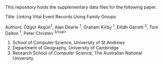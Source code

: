 
This repository holds the supplementary data files for the following paper.

Title: Linking Vital Event Records Using Family Groups

Authors: Özgür Akgün<sup>1</sup>, Alan Dearle <sup>1</sup>, Graham Kirby <sup>1</sup>, Eilidh Garrett <sup>2</sup>, Tom Dalton <sup>1</sup>, Peter Christen <sup>3/sup>

1. School of Computer Science, University of St Andrews
2. Department of Geography, University of Cambridge
3. Research School of Computer Science, The Australian National University
